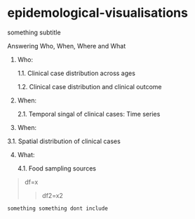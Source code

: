# epidemological-visualisations
something subtitle

Answering Who, When, Where and What

1. Who:
   
   1.1. Clinical case distribution across ages

   1.2. Clinical case distribution and clinical outcome

2. When:
   
   2.1. Temporal singal of clinical cases: Time series
   
3. When:
   
  3.1. Spatial distribution of clinical cases
  
4. What:
   
   4.1.  Food sampling sources

>df=x
>>df2=x2
```
something something dont include
```
